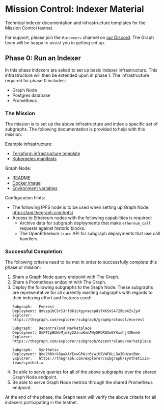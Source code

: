 # Mission Control: Indexer Material

Technical indexer documentation and infrastructure templates for the Mission Control testnet.

For support, please join the `#indexers` channel on [our
Discord](https://thegraph.com/discord). The Graph team will be happy to
assist you in getting set up.

## Phase 0: Run an Indexer

In this phase indexers are asked to set up basic indexer infrastructure. This
infrastructure will then be extended upon in phase 1. The infrastructure
required for phase 0 includes:

- Graph Node
- Postgres database
- Prometheus

### The Mission

The mission is to set up the above infrastructure and index a specific set of
subgraphs. The following documentation is provided to help with this mission:

Example infrastructure:

- [Terraform infrastructure template](./terraform/)
- [Kubernetes manifests](./k8s/)

Graph Node:

- [README](https://github.com/graphprotocol/graph-node/)
- [Docker image](https://hub.docker.com/r/graphprotocol/graph-node)
- [Environment variables](https://github.com/graphprotocol/graph-node/tree/master/docs/environment-variables.md)

Configuration hints:

- The following IPFS node is to be used when setting up Graph Node:
  https://api.thegraph.com/ipfs/
- Access to Ethereum nodes with the following capabilities is required:
    - Archive data for subgraph deployments that make `ethereum_call`
      requests against historic blocks.
    - The OpenEthereum `trace` API for subgraph deployments that use call
      handlers.

### Successful Completion

The following criteria need to be met in order to successfully complete this
phase or mission:

1. Share a Graph Node query endpoint with The Graph.
2. Share a Prometheus endpoint with The Graph.
3. Deploy the following subgraphs to the Graph Node. These subgraphs are
   representative for all currently existing subgraphs with regards to their
   indexing effort and features used:
   ```
   Subgraph:   Everest
   Deployment: QmVsp1bC9rS3rf861cXgyvsqkpdsTXKSnS4729boXZvZyH
   Explorer:   https://thegraph.com/explorer/subgraph/graphprotocol/everest
   ```
   ```
   Subgraph:   Decentraland Marketplace
   Deployment: QmPTCpBUWvMjm8y22anuKnnAWySRDRUZwGYRxshj42NmeG
   Explorer:   https://thegraph.com/explorer/subgraph/decentraland/marketplace
   ```
   ```
   Subgraph:   Synthetix
   Deployment: Qme2hDXrkBpuXAYEuwGPAjr6zwiMZV4FHLLBa3BHzatBWx
   Explorer:   https://thegraph.com/explorer/subgraph/synthetixio-team/synthetix
   ```
4. Be able to serve queries for all of the above subgraphs over the shared
   Graph Node endpoint.
5. Be able to serve Graph Node metrics through the shared Prometheus
   endpoint.

At the end of the phase, the Graph team will verify the above criteria for
all indexers participating in the testnet.